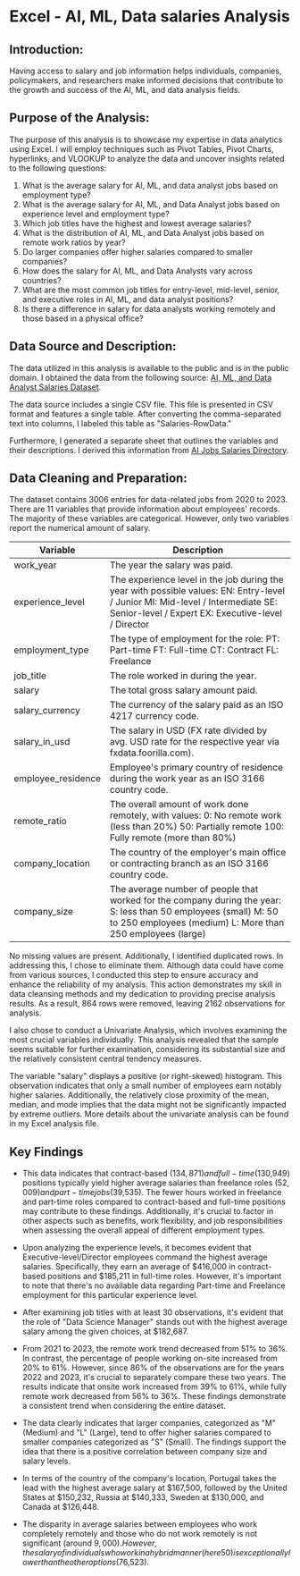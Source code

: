 # Excel - AI, ML, Data salaries Analysis

## Introduction:
Having access to salary and job information helps individuals, companies, policymakers, and researchers make informed decisions that contribute to the growth and success of the AI, ML, and data analysis fields.



## Purpose of the Analysis:
The purpose of this analysis is to showcase my expertise in data analytics using Excel. I will employ techniques such as Pivot Tables, Pivot Charts, hyperlinks, and VLOOKUP to analyze the data and uncover insights related to the following questions:

1. What is the average salary for AI, ML, and data analyst jobs based on employment type?
2. What is the average salary for AI, ML, and Data Analyst jobs based on experience level and employment type?
3. Which job titles have the highest and lowest average salaries?
4. What is the distribution of AI, ML, and Data Analyst jobs based on remote work ratios by year?
5. Do larger companies offer higher salaries compared to smaller companies?
6. How does the salary for AI, ML, and Data Analysts vary across countries?
7. What are the most common job titles for entry-level, mid-level, senior, and executive roles in AI, ML, and data analyst positions?
8. Is there a difference in salary for data analysts working remotely and those based in a physical office?


## Data Source and Description:
The data utilized in this analysis is available to the public and is in the public domain. I obtained the data from the following source: [AI, ML, and Data Analyst Salaries Dataset](https://www.kaggle.com/datasets/cedricaubin/ai-ml-salaries).

The data source includes a single CSV file. This file is presented in CSV format and features a single table. After converting the comma-separated text into columns, I labeled this table as "Salaries-RowData."

Furthermore, I generated a separate sheet that outlines the variables and their descriptions. I derived this information from [AI Jobs Salaries Directory](https://ai-jobs.net/salaries/download/).


## Data Cleaning and Preparation:
The dataset contains 3006 entries for data-related jobs from 2020 to 2023. 
There are 11 variables that provide information about employees'  records. The majority of these variables are categorical. However, only two variables report the numerical amount of salary.
 
 
| Variable          | Description                                                           |
|-------------------|-----------------------------------------------------------------------|
| work_year         | The year the salary was paid.                                        |
| experience_level  | The experience level in the job during the year with possible values: EN: Entry-level / Junior MI: Mid-level / Intermediate SE: Senior-level / Expert EX: Executive-level / Director |
| employment_type   | The type of employment for the role: PT: Part-time FT: Full-time CT: Contract FL: Freelance |
| job_title         | The role worked in during the year.                                  |
| salary            | The total gross salary amount paid.                                  |
| salary_currency   | The currency of the salary paid as an ISO 4217 currency code.        |
| salary_in_usd     | The salary in USD (FX rate divided by avg. USD rate for the respective year via fxdata.foorilla.com). |
| employee_residence| Employee's primary country of residence during the work year as an ISO 3166 country code. |
| remote_ratio      | The overall amount of work done remotely, with values: 0: No remote work (less than 20%) 50: Partially remote 100: Fully remote (more than 80%) |
| company_location  | The country of the employer's main office or contracting branch as an ISO 3166 country code. |
| company_size      | The average number of people that worked for the company during the year: S: less than 50 employees (small) M: 50 to 250 employees (medium) L: More than 250 employees (large) |

No missing values are present. Additionally, I identified duplicated rows. In addressing this, I chose to eliminate them. Although data could have come from various sources, I conducted this step to ensure accuracy and enhance the reliability of my analysis. This action demonstrates my skill in data cleansing methods and my dedication to providing precise analysis results. As a result, 864 rows were removed, leaving 2162 observations for analysis.

I also chose to conduct a Univariate Analysis, which involves examining the most crucial variables individually. This analysis revealed that the sample seems suitable for further examination, considering its substantial size and the relatively consistent central tendency measures.

The variable "salary" displays a positive (or right-skewed) histogram. This observation indicates that only a small number of employees earn notably higher salaries. Additionally, the relatively close proximity of the mean, median, and mode implies that the data might not be significantly impacted by extreme outliers. More details about the univariate analysis can be found in my Excel analysis file.

## Key Findings
- This data indicates that contract-based ($134,871) and full-time ($130,949) positions typically yield higher average salaries than freelance roles ($52,009) and part-time jobs ($39,535). The fewer hours worked in freelance and part-time roles compared to contract-based and full-time positions may contribute to these findings. Additionally, it's crucial to factor in other aspects such as benefits, work flexibility, and job responsibilities when assessing the overall appeal of different employment types.

- Upon analyzing the experience levels, it becomes evident that Executive-level/Director employees command the highest average salaries. Specifically, they earn an average of $416,000 in contract-based positions and $185,211 in full-time roles. However, it's important to note that there's no available data regarding Part-time and Freelance employment for this particular experience level.

- After examining job titles with at least 30 observations, it's evident that the role of "Data Science Manager" stands out with the highest average salary among the given choices, at $182,687.

- From 2021 to 2023, the remote work trend decreased from 51% to 36%. In contrast, the percentage of people working on-site increased from 20% to 61%. However, since 86% of the observations are for the years 2022 and 2023, it's crucial to separately compare these two years. The results indicate that onsite work increased from 39% to 61%, while fully remote work decreased from 56% to 36%. These findings demonstrate a consistent trend when considering the entire dataset.

- The data clearly indicates that larger companies, categorized as "M" (Medium) and "L" (Large), tend to offer higher salaries compared to smaller companies categorized as "S" (Small). The findings support the idea that there is a positive correlation between company size and salary levels.

- In terms of the country of the company's location, Portugal takes the lead with the highest average salary at $167,500, followed by the United States at $150,232, Russia at $140,333, Sweden at $130,000, and Canada at $126,448.

- The disparity in average salaries between employees who work completely remotely and those who do not work remotely is not significant (around $9,000). However, the salary of individuals who work in a hybrid manner (here 50) is exceptionally lower than the other options ($76,523). 



